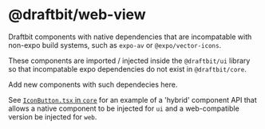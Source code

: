 # @draftbit/web-view

Draftbit components with native dependencies that are incompatable with non-expo
build systems, such as `expo-av` or `@expo/vector-icons`.

These components are imported / injected inside the `@draftbit/ui` library so
that incompatable expo dependencies do not exist in `@draftbit/core`.

Add new components with such dependecies here.

See [`IconButton.tsx` in `core`](../core/src/components/IconButton.tsx) for an
example of a 'hybrid' component API that allows a native component to be
injected for `ui` and a web-compatible version be injected for `web`.
